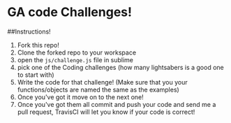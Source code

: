 # GA code Challenges!

##Instructions!

1. Fork this repo!
2. Clone the forked repo to your workspace
3. open the `js/challenge.js` file in sublime
4. pick one of the Coding challenges (how many lightsabers is a good one to start with)
5. Write the code for that challenge! (Make sure that you your functions/objects are named the same as the examples)
6. Once you've got it move on to the next one!
7. Once you've got them all commit and push your code and send me a pull request, TravisCI will let you know if your code is correct!


